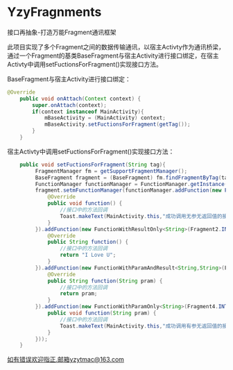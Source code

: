 # YzyFragnments
接口再抽象-打造万能Fragment通讯框架

此项目实现了多个Fragment之间的数据传输通讯，以宿主Activty作为通讯桥梁，通过一个Fragment的基类BaseFragment与宿主Activity进行接口绑定，在宿主Activty中调用setFuctionsForFragment()实现接口方法。

BaseFragment与宿主Activity进行接口绑定：
```java
@Override
    public void onAttach(Context context) {
        super.onAttach(context);
        if(context instanceof MainActivity){
            mBaseActivity = (MainActivity) context;
            mBaseActivity.setFuctionsForFragment(getTag());
        }
    }
   ```
    
宿主Activty中调用setFuctionsForFragment()实现接口方法：  
 
```java
    public void setFuctionsForFragment(String tag){
         FragmentManager fm = getSupportFragmentManager();
         BaseFragment fragment = (BaseFragment) fm.findFragmentByTag(tag);
         FunctionManager functionManager = FunctionManager.getInstance();
         fragment.setmFunctionManager(functionManager.addFunction(new FunctionNoParamNoResault(Fragment1.INTERFACE) {
             @Override
             public void function() {
                 //接口中的方法回调
                 Toast.makeText(MainActivity.this,"成功调用无参无返回值的接口",Toast.LENGTH_SHORT).show();
             }
         }).addFunction(new FunctionWithResultOnly<String>(Fragment2.INTERFACE_RESULT) {
             @Override
             public String function() {
                 //接口中的方法回调
                 return "I Love U";
             }
         }).addFunction(new FunctionWithParamAndResult<String,String>(Fragment3.INTERFACE_PARAM_RESULT) {
             @Override
             public String function(String pram) {
                 //接口中的方法回调
                 return pram;
             }
         }).addFunction(new FunctionWithParamOnly<String>(Fragment4.INTERFACE_PARAM) {@Override
             public void function(String pram) {
                 //接口中的方法回调
                 Toast.makeText(MainActivity.this,"成功调用有参无返回值的接口：" + pram,Toast.LENGTH_SHORT).show();
             }
         }));
    }
```  
如有错误欢迎指正.邮箱yzytmac@163.com
